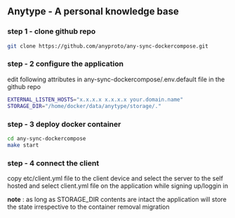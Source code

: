 ## Anytype - A personal knowledge base

### step 1 - clone github repo

```bash
git clone https://github.com/anyproto/any-sync-dockercompose.git
```

### step - 2 configure the application
edit following attributes in any-sync-dockercompose/.env.default file in the github repo

```bash
EXTERNAL_LISTEN_HOSTS="x.x.x.x x.x.x.x your.domain.name"
STORAGE_DIR="/home/docker/data/anytype/storage/."
```

### step - 3 deploy docker container
```bash
cd any-sync-dockercompose
make start
```

### step - 4 connect the client
copy etc/client.yml file to the client device 
and select the server to the self hosted and select client.yml file on the application while signing up/loggin in

**note** : as long as STORAGE_DIR contents are intact the application will store the state irrespective to the container removal migration